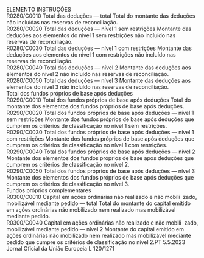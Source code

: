 
ELEMENTO  INSTRUÇÕES  
R0280/C0010  Total das deduções — total  Total do montante das deduções não incluídas nas reservas de reconciliação.  
R0280/C0020  Total das deduções — 
nível 1 sem restrições  Montante das deduções aos elementos do nível 1 sem restrições não incluído nas 
reservas de reconciliação.  
R0280/C0030  Total das deduções — 
nível 1 com restrições  Montante das deduções aos elementos do nível 1 com restrições não incluído nas 
reservas de reconciliação.  
R0280/C0040  Total das deduções — 
nível 2  Montante das deduções aos elementos do nível 2 não incluído nas reservas de 
reconciliação.  
R0280/C0050  Total das deduções — 
nível 3  Montante das deduções aos elementos do nível 3 não incluído nas reservas de 
reconciliação.  
Total dos fundos próprios de base após deduções  
R0290/C0010  Total dos fundos próprios 
de base após deduções  Total do montante dos elementos dos fundos próprios de base após deduções.  
R0290/C0020  Total dos fundos próprios 
de base após deduções — 
nível 1 sem restrições  Montante dos fundos próprios de base após deduções que cumprem os critérios de 
classificação no nível 1 sem restrições.  
R0290/C0030  Total dos fundos próprios 
de base após deduções — 
nível 1 com restrições  Montante dos fundos próprios de base após deduções que cumprem os critérios de 
classificação no nível 1 com restrições.  
R0290/C0040  Total dos fundos próprios 
de base após deduções — 
nível 2  Montante dos elementos dos fundos próprios de base após deduções que cumprem 
os critérios de classificação no nível 2.  
R0290/C0050  Total dos fundos próprios 
de base após deduções — 
nível 3  Montante dos elementos dos fundos próprios de base após deduções que cumprem 
os critérios de classificação no nível 3.  
Fundos próprios complementares  
R0300/C0010  Capital em ações ordinárias 
não realizado e não mobili ­
zado, mobilizável mediante 
pedido — total  Total do montante do capital emitido em ações ordinárias não mobilizado nem 
realizado mas mobilizável mediante pedido.  
R0300/C0040  Capital em ações ordinárias 
não realizado e não mobili ­
zado, mobilizável mediante 
pedido — nível 2  Montante do capital emitido em ações ordinárias não mobilizado nem realizado mas 
mobilizável mediante pedido que cumpre os critérios de classificação no nível 2.PT  5.5.2023 Jornal Oficial da União Europeia L 120/1271